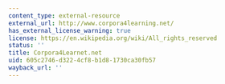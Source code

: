 ```yaml
---
content_type: external-resource
external_url: http://www.corpora4learning.net/
has_external_license_warning: true
license: https://en.wikipedia.org/wiki/All_rights_reserved
status: ''
title: Corpora4Learnet.net
uid: 605c2746-d322-4cf8-b1d8-1730ca30fb57
wayback_url: ''
---
```

